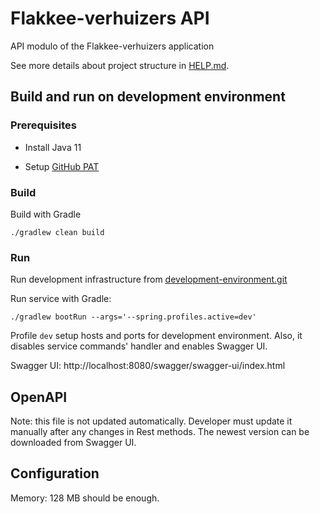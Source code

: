 # Flakkee-verhuizers API

API modulo of the Flakkee-verhuizers application

See more details about project structure in [HELP.md](HELP.md).

## Build and run on development environment

### Prerequisites

- Install Java 11

- Setup [GitHub PAT](https://github.com/SPOXX/docs/blob/master/src/microservices/java.md#setup-development-environment)

### Build

Build with Gradle

```shell
./gradlew clean build
```

### Run

Run development infrastructure from [development-environment.git](https://github.com/SPOXX/development-environment)

Run service with Gradle:
```shell
./gradlew bootRun --args='--spring.profiles.active=dev'
```

Profile `dev` setup hosts and ports for development environment. Also, it disables service commands' handler and enables Swagger UI.

Swagger UI: http://localhost:8080/swagger/swagger-ui/index.html

## OpenAPI

Note: this file is not updated automatically. Developer must update it manually after any changes in Rest methods.
The newest version can be downloaded from Swagger UI.  

## Configuration

Memory: 128 MB should be enough.
